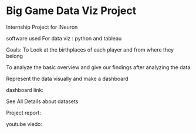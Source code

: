 # Big Game Data Viz Project

Internship Project for iNeuron

software used For data viz : python and tableau

Goals: To Look at the birthplaces of each player and from where they belong

To analyze the basic overview and give our findings after analyzing the data

Represent the data visually and make a dashboard

dashboard link:

See All Details about datasets 

Project report:

youtube viedo:
